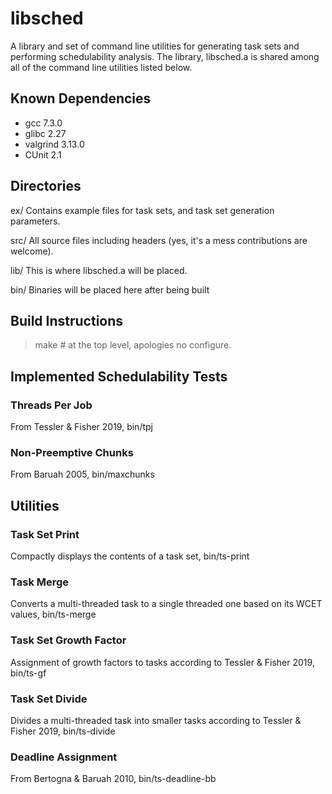 # libsched

A library and set of command line utilities for generating task sets
and performing schedulability analysis. The library, libsched.a is
shared among all of the command line utilities listed below.

## Known Dependencies
- gcc		7.3.0
- glibc		2.27
- valgrind	3.13.0
- CUnit		2.1

## Directories
ex/
    Contains example files for task sets, and task set generation
    parameters.

src/
    All source files including headers (yes, it's a mess
    contributions are welcome).

lib/
    This is where libsched.a will be placed.

bin/
    Binaries will be placed here after being built

## Build Instructions

> make # at the top level, apologies no configure.

## Implemented Schedulability Tests

### Threads Per Job

From Tessler & Fisher 2019, bin/tpj

### Non-Preemptive Chunks

From Baruah 2005, bin/maxchunks


## Utilities

### Task Set Print

Compactly displays the contents of a task set, bin/ts-print

### Task Merge

Converts a multi-threaded task to a single threaded one based on its
WCET values, bin/ts-merge

### Task Set Growth Factor

Assignment of growth factors to tasks according to Tessler &
Fisher 2019, bin/ts-gf

### Task Set Divide

Divides a multi-threaded task into smaller tasks according to Tessler
& Fisher 2019, bin/ts-divide

### Deadline Assignment

From Bertogna & Baruah 2010, bin/ts-deadline-bb


